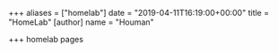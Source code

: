 +++
aliases = ["homelab"]
date = "2019-04-11T16:19:00+00:00"
title = "HomeLab"
[author]
name = "Houman"

+++
homelab pages
